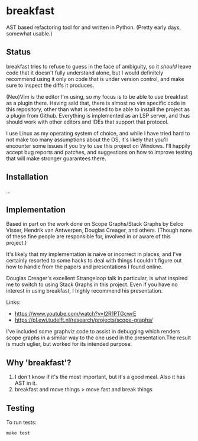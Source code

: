 # breakfast

AST based refactoring tool for and written in Python. (Pretty early
days, somewhat usable.)

## Status

breakfast tries to refuse to guess in the face of ambiguity, so it
*should* leave code that it doesn't fully understand alone, but I would
definitely recommend using it only on code that is under version
control, and make sure to inspect the diffs it produces.

(Neo)Vim is the editor I'm using, so my focus is to be able to use
breakfast as a plugin there. Having said that, there is almost no vim
specific code in this repository, other than what is needed to be able
to install the project as a plugin from Github. Everything is
implemented as an LSP server, and thus should work with other editors
and IDEs that support that protocol.

I use Linux as my operating system of choice, and while I have tried
hard to not make too many assumptions about the OS, it's likely that
you'll encounter some issues if you try to use this project on Windows.
I'll happily accept bug reports and patches, and suggestions on how to
improve testing that will make stronger guarantees there.

## Installation

...

## Implementation

Based in part on the work done on Scope Graphs/Stack Graphs by Eelco
Visser, Hendrik van Antwerpen, Douglas Creager, and others. (Though none
of these fine people are responsible for, involved in or aware of this
project.)


It's likely that my implementation is naive or incorrect in places, and
I've certainly resorted to some hacks to deal with things I couldn't
figure out how to handle from the papers and presentations I found
online.

Douglas Creager's excellent Strangeloop talk in particular, is what
inspired me to switch to using Stack Graphs in this project. Even if you
have no interest in using breakfast, I highly recommend his
presentation.

Links:

* <https://www.youtube.com/watch?v=l2R1PTGcwrE>
* <https://pl.ewi.tudelft.nl/research/projects/scope-graphs/>

I've included some graphviz code to assist in debugging which renders
scope graphs in a similar way to the one used in the presentation.The
result is much uglier, but worked for its intended purpose.



## Why 'breakfast'?


1. I don't know if it's the most important, but it's a good meal. Also
   it has AST in it.
2. breakfast and move things > move fast and break things

## Testing

To run tests:

```
make test
```
